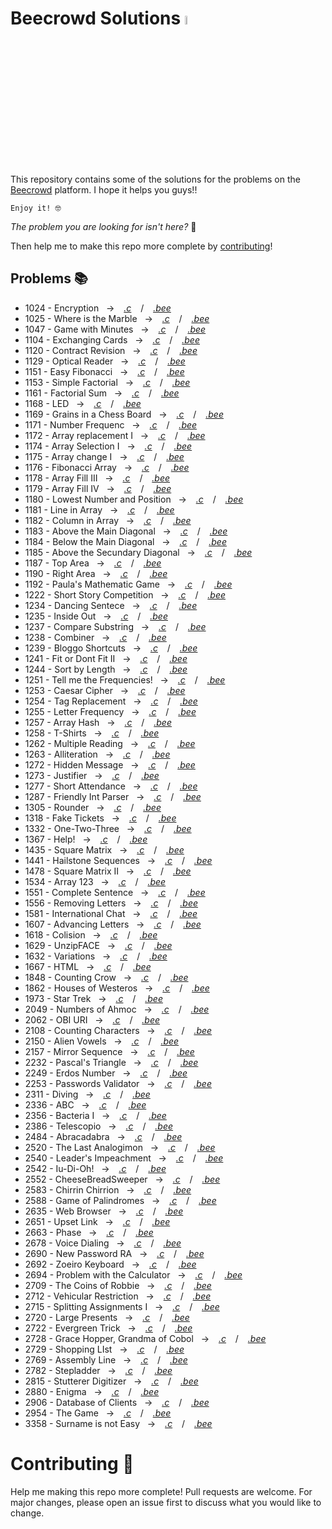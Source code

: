 # Beecrowd Solutions <img src="https://dka575ofm4ao0.cloudfront.net/pages-transactional_logos/retina/9144/beecrowd__roxoVert_%281%29_%281%29.png" width="6%">
This repository contains some of the solutions for the problems on the [Beecrowd](https://beecrowd.org) platform.
I hope it helps you guys!!

    Enjoy it! 🤓

*The problem you are looking for isn't here?* 🤔

Then help me to make this repo more complete by [contributing](#ancora1)!

## Problems 📚
- 1024 - Encryption &nbsp; -> &ensp; [*.c*](<Solutions.c/Encryption - 1024.c>) &ensp; / &ensp; [*.bee*](https://judge.beecrowd.com/pt/problems/view/1024)
- 1025 - Where is the Marble &nbsp; -> &ensp; [*.c*](<Solutions.c/Where is the Marble - 1025.c>) &ensp; / &ensp; [*.bee*](https://judge.beecrowd.com/pt/problems/view/1025)
- 1047 - Game with Minutes &nbsp; -> &ensp; [*.c*](<Solutions.c/Game with Minutes - 1047.c>) &ensp; / &ensp; [*.bee*](https://judge.beecrowd.com/pt/problems/view/1047)    
- 1104 - Exchanging Cards &nbsp; -> &ensp; [*.c*](<Solutions.c/Exchanging Cards - 1104.c>) &ensp; / &ensp; [*.bee*](https://judge.beecrowd.com/pt/problems/view/1104)      
- 1120 - Contract Revision &nbsp; -> &ensp; [*.c*](<Solutions.c/Contract Revision - 1120.c>) &ensp; / &ensp; [*.bee*](https://judge.beecrowd.com/pt/problems/view/1120)    
- 1129 - Optical Reader &nbsp; -> &ensp; [*.c*](<Solutions.c/Optical Reader - 1129.c>) &ensp; / &ensp; [*.bee*](https://judge.beecrowd.com/pt/problems/view/1129)
- 1151 - Easy Fibonacci &nbsp; -> &ensp; [*.c*](<Solutions.c/Easy Fibonacci - 1151.c>) &ensp; / &ensp; [*.bee*](https://judge.beecrowd.com/pt/problems/view/1151)
- 1153 - Simple Factorial &nbsp; -> &ensp; [*.c*](<Solutions.c/Simple Factorial - 1153.c>) &ensp; / &ensp; [*.bee*](https://judge.beecrowd.com/pt/problems/view/1153)
- 1161 - Factorial Sum  &nbsp; -> &ensp; [*.c*](<Solutions.c/Factorial Sum -  1161.c>) &ensp; / &ensp; [*.bee*](https://judge.beecrowd.com/pt/problems/view/1161)
- 1168 - LED &nbsp; -> &ensp; [*.c*](<Solutions.c/LED - 1168.c>) &ensp; / &ensp; [*.bee*](https://judge.beecrowd.com/pt/problems/view/1168)
- 1169 - Grains in a Chess Board &nbsp; -> &ensp; [*.c*](<Solutions.c/Grains in a Chess Board - 1169.c>) &ensp; / &ensp; [*.bee*](https://judge.beecrowd.com/pt/problems/view/1169)
- 1171 - Number Frequenc &nbsp; -> &ensp; [*.c*](<Solutions.c/Number Frequence -1171.c>) &ensp; / &ensp; [*.bee*](https://judge.beecrowd.com/pt/problems/view/1171)
- 1172 - Array replacement I &nbsp; -> &ensp; [*.c*](<Solutions.c/Array replacement I - 1172.c>) &ensp; / &ensp; [*.bee*](https://judge.beecrowd.com/pt/problems/view/1172)
- 1174 - Array Selection I &nbsp; -> &ensp; [*.c*](<Solutions.c/Array Selection I - 1174.c>) &ensp; / &ensp; [*.bee*](https://judge.beecrowd.com/pt/problems/view/1174)
- 1175 - Array change I &nbsp; -> &ensp; [*.c*](<Solutions.c/Array change I - 1175.c>) &ensp; / &ensp; [*.bee*](https://judge.beecrowd.com/pt/problems/view/1175)
- 1176 - Fibonacci Array &nbsp; -> &ensp; [*.c*](<Solutions.c/Fibonacci Array - 1176.c>) &ensp; / &ensp; [*.bee*](https://judge.beecrowd.com/pt/problems/view/1176)
- 1178 - Array Fill III &nbsp; -> &ensp; [*.c*](<Solutions.c/Array Fill III - 1178.c>) &ensp; / &ensp; [*.bee*](https://judge.beecrowd.com/pt/problems/view/1178)
- 1179 - Array Fill IV &nbsp; -> &ensp; [*.c*](<Solutions.c/Array Fill IV - 1179.c>) &ensp; / &ensp; [*.bee*](https://judge.beecrowd.com/pt/problems/view/1179)
- 1180 - Lowest Number and Position &nbsp; -> &ensp; [*.c*](<Solutions.c/Lowest Number and Position - 1180.c>) &ensp; / &ensp; [*.bee*](https://judge.beecrowd.com/pt/problems/view/1180)
- 1181 - Line in Array &nbsp; -> &ensp; [*.c*](<Solutions.c/Line in Array - 1181.c>) &ensp; / &ensp; [*.bee*](https://judge.beecrowd.com/pt/problems/view/1181)
- 1182 - Column in Array &nbsp; -> &ensp; [*.c*](<Solutions.c/Column in Array - 1182.c>) &ensp; / &ensp; [*.bee*](https://judge.beecrowd.com/pt/problems/view/1182)
- 1183 - Above the Main Diagonal &nbsp; -> &ensp; [*.c*](<Solutions.c/Above the Main Diagonal - 1183.c>) &ensp; / &ensp; [*.bee*](https://judge.beecrowd.com/pt/problems/view/1183)
- 1184 - Below the Main Diagonal &nbsp; -> &ensp; [*.c*](<Solutions.c/Below the Main Diagonal - 1184.c>) &ensp; / &ensp; [*.bee*](https://judge.beecrowd.com/pt/problems/view/1184)
- 1185 - Above the Secundary Diagonal &nbsp; -> &ensp; [*.c*](<Solutions.c/Above the Secundary Diagonal - 1185.c>) &ensp; / &ensp; [*.bee*](https://judge.beecrowd.com/pt/problems/view/1185)
- 1187 - Top Area &nbsp; -> &ensp; [*.c*](<Solutions.c/Top Area - 1187.c>) &ensp; / &ensp; [*.bee*](https://judge.beecrowd.com/pt/problems/view/1187)
- 1190 - Right Area &nbsp; -> &ensp; [*.c*](<Solutions.c/Right Area - 1190.c>) &ensp; / &ensp; [*.bee*](https://judge.beecrowd.com/pt/problems/view/1190)
- 1192 - Paula's Mathematic Game &nbsp; -> &ensp; [*.c*](<Solutions.c/Paula's Mathematic Game - 1192.c>) &ensp; / &ensp; [*.bee*](https://judge.beecrowd.com/pt/problems/view/1192)
- 1222 - Short Story Competition &nbsp; -> &ensp; [*.c*](<Solutions.c/Short Story Competition - 1222.c>) &ensp; / &ensp; [*.bee*](https://judge.beecrowd.com/pt/problems/view/1222)
- 1234 - Dancing Sentece &nbsp; -> &ensp; [*.c*](<Solutions.c/Dancing Sentece - 1234.c>) &ensp; / &ensp; [*.bee*](https://judge.beecrowd.com/pt/problems/view/1234)
- 1235 - Inside Out &nbsp; -> &ensp; [*.c*](<Solutions.c/Inside Out - 1235.c>) &ensp; / &ensp; [*.bee*](https://judge.beecrowd.com/pt/problems/view/1235)
- 1237 - Compare Substring &nbsp; -> &ensp; [*.c*](<Solutions.c/Compare Substring - 1237.c>) &ensp; / &ensp; [*.bee*](https://judge.beecrowd.com/pt/problems/view/1237)
- 1238 - Combiner &nbsp; -> &ensp; [*.c*](<Solutions.c/Combiner - 1238.c>) &ensp; / &ensp; [*.bee*](https://judge.beecrowd.com/pt/problems/view/1238)
- 1239 - Bloggo Shortcuts &nbsp; -> &ensp; [*.c*](<Solutions.c/Bloggo Shortcuts - 1239.c>) &ensp; / &ensp; [*.bee*](https://judge.beecrowd.com/pt/problems/view/1239)
- 1241 - Fit or Dont Fit II  &nbsp; -> &ensp; [*.c*](<Solutions.c/Fit or Dont Fit II -  1241.c>) &ensp; / &ensp; [*.bee*](https://judge.beecrowd.com/pt/problems/view/1241)
- 1244 - Sort by Length &nbsp; -> &ensp; [*.c*](<Solutions.c/Sort by Length - 1244.c>) &ensp; / &ensp; [*.bee*](https://judge.beecrowd.com/pt/problems/view/1244)
- 1251 - Tell me the Frequencies! &nbsp; -> &ensp; [*.c*](<Solutions.c/Tell me the Frequencies! - 1251.c>) &ensp; / &ensp; [*.bee*](https://judge.beecrowd.com/pt/problems/view/1251)
- 1253 - Caesar Cipher  &nbsp; -> &ensp; [*.c*](<Solutions.c/Caesar Cipher -  1253.c>) &ensp; / &ensp; [*.bee*](https://judge.beecrowd.com/pt/problems/view/1253)
- 1254 - Tag Replacement  &nbsp; -> &ensp; [*.c*](<Solutions.c/Tag Replacement -  1254.c>) &ensp; / &ensp; [*.bee*](https://judge.beecrowd.com/pt/problems/view/1254)
- 1255 - Letter Frequency &nbsp; -> &ensp; [*.c*](<Solutions.c/Letter Frequency - 1255.c>) &ensp; / &ensp; [*.bee*](https://judge.beecrowd.com/pt/problems/view/1255)
- 1257 - Array Hash &nbsp; -> &ensp; [*.c*](<Solutions.c/Array Hash - 1257.c>) &ensp; / &ensp; [*.bee*](https://judge.beecrowd.com/pt/problems/view/1257)
- 1258 - T-Shirts &nbsp; -> &ensp; [*.c*](<Solutions.c/T-Shirts - 1258.c>) &ensp; / &ensp; [*.bee*](https://judge.beecrowd.com/pt/problems/view/1258)
- 1262 - Multiple Reading  &nbsp; -> &ensp; [*.c*](<Solutions.c/Multiple Reading -  1262.c>) &ensp; / &ensp; [*.bee*](https://judge.beecrowd.com/pt/problems/view/1262)
- 1263 - Alliteration  &nbsp; -> &ensp; [*.c*](<Solutions.c/Alliteration -  1263.c>) &ensp; / &ensp; [*.bee*](https://judge.beecrowd.com/pt/problems/view/1263)
- 1272 - Hidden Message &nbsp; -> &ensp; [*.c*](<Solutions.c/Hidden Message - 1272.c>) &ensp; / &ensp; [*.bee*](https://judge.beecrowd.com/pt/problems/view/1272)
- 1273 - Justifier &nbsp; -> &ensp; [*.c*](<Solutions.c/Justifier - 1273.c>) &ensp; / &ensp; [*.bee*](https://judge.beecrowd.com/pt/problems/view/1273)
- 1277 - Short Attendance  &nbsp; -> &ensp; [*.c*](<Solutions.c/Short Attendance -  1277.c>) &ensp; / &ensp; [*.bee*](https://judge.beecrowd.com/pt/problems/view/1277)
- 1287 - Friendly Int Parser  &nbsp; -> &ensp; [*.c*](<Solutions.c/Friendly Int Parser -  1287.c>) &ensp; / &ensp; [*.bee*](https://judge.beecrowd.com/pt/problems/view/1287)
- 1305 - Rounder &nbsp; -> &ensp; [*.c*](<Solutions.c/Rounder - 1305.c>) &ensp; / &ensp; [*.bee*](https://judge.beecrowd.com/pt/problems/view/1305)
- 1318 - Fake Tickets &nbsp; -> &ensp; [*.c*](<Solutions.c/Fake Tickets - 1318.c>) &ensp; / &ensp; [*.bee*](https://judge.beecrowd.com/pt/problems/view/1318)
- 1332 - One-Two-Three  &nbsp; -> &ensp; [*.c*](<Solutions.c/One-Two-Three -  1332.c>) &ensp; / &ensp; [*.bee*](https://judge.beecrowd.com/pt/problems/view/1332)
- 1367 - Help! &nbsp; -> &ensp; [*.c*](<Solutions.c/Help! - 1367.c>) &ensp; / &ensp; [*.bee*](https://judge.beecrowd.com/pt/problems/view/1367)
- 1435 - Square Matrix &nbsp; -> &ensp; [*.c*](<Solutions.c/Square Matrix - 1435.c>) &ensp; / &ensp; [*.bee*](https://judge.beecrowd.com/pt/problems/view/1435)
- 1441 - Hailstone Sequences &nbsp; -> &ensp; [*.c*](<Solutions.c/Hailstone Sequences - 1441.c>) &ensp; / &ensp; [*.bee*](https://judge.beecrowd.com/pt/problems/view/1441)
- 1478 - Square Matrix II  &nbsp; -> &ensp; [*.c*](<Solutions.c/Square Matrix II -  1478.c>) &ensp; / &ensp; [*.bee*](https://judge.beecrowd.com/pt/problems/view/1478)
- 1534 - Array 123 &nbsp; -> &ensp; [*.c*](<Solutions.c/Array 123 - 1534.c>) &ensp; / &ensp; [*.bee*](https://judge.beecrowd.com/pt/problems/view/1534)
- 1551 - Complete Sentence &nbsp; -> &ensp; [*.c*](<Solutions.c/Complete Sentence - 1551.c>) &ensp; / &ensp; [*.bee*](https://judge.beecrowd.com/pt/problems/view/1551)
- 1556 - Removing Letters  &nbsp; -> &ensp; [*.c*](<Solutions.c/Removing Letters -  1556.c>) &ensp; / &ensp; [*.bee*](https://judge.beecrowd.com/pt/problems/view/1556)
- 1581 - International Chat &nbsp; -> &ensp; [*.c*](<Solutions.c/International Chat - 1581.c>) &ensp; / &ensp; [*.bee*](https://judge.beecrowd.com/pt/problems/view/1581)
- 1607 - Advancing Letters  &nbsp; -> &ensp; [*.c*](<Solutions.c/Advancing Letters -  1607.c>) &ensp; / &ensp; [*.bee*](https://judge.beecrowd.com/pt/problems/view/1607)
- 1618 - Colision &nbsp; -> &ensp; [*.c*](<Solutions.c/Colision - 1618.c>) &ensp; / &ensp; [*.bee*](https://judge.beecrowd.com/pt/problems/view/1618)
- 1629 - UnzipFACE &nbsp; -> &ensp; [*.c*](<Solutions.c/UnzipFACE - 1629.c>) &ensp; / &ensp; [*.bee*](https://judge.beecrowd.com/pt/problems/view/1629)
- 1632 - Variations  &nbsp; -> &ensp; [*.c*](<Solutions.c/Variations -  1632.c>) &ensp; / &ensp; [*.bee*](https://judge.beecrowd.com/pt/problems/view/1632)
- 1667 - HTML &nbsp; -> &ensp; [*.c*](<Solutions.c/HTML - 1667.c>) &ensp; / &ensp; [*.bee*](https://judge.beecrowd.com/pt/problems/view/1667)
- 1848 - Counting Crow &nbsp; -> &ensp; [*.c*](<Solutions.c/Counting Crow - 1848.c>) &ensp; / &ensp; [*.bee*](https://judge.beecrowd.com/pt/problems/view/1848)
- 1862 - Houses of Westeros  &nbsp; -> &ensp; [*.c*](<Solutions.c/Houses of Westeros -  1862.c>) &ensp; / &ensp; [*.bee*](https://judge.beecrowd.com/pt/problems/view/1862)
- 1973 - Star Trek &nbsp; -> &ensp; [*.c*](<Solutions.c/Star Trek - 1973.c>) &ensp; / &ensp; [*.bee*](https://judge.beecrowd.com/pt/problems/view/1973)
- 2049 - Numbers of Ahmoc &nbsp; -> &ensp; [*.c*](<Solutions.c/Numbers of Ahmoc - 2049.c>) &ensp; / &ensp; [*.bee*](https://judge.beecrowd.com/pt/problems/view/2049)
- 2062 - OBI URI &nbsp; -> &ensp; [*.c*](<Solutions.c/OBI URI - 2062.c>) &ensp; / &ensp; [*.bee*](https://judge.beecrowd.com/pt/problems/view/2062)
- 2108 - Counting Characters  &nbsp; -> &ensp; [*.c*](<Solutions.c/Counting Characters -  2108.c>) &ensp; / &ensp; [*.bee*](https://judge.beecrowd.com/pt/problems/view/2108)
- 2150 - Alien Vowels  &nbsp; -> &ensp; [*.c*](<Solutions.c/Alien Vowels -  2150.c>) &ensp; / &ensp; [*.bee*](https://judge.beecrowd.com/pt/problems/view/2150)
- 2157 - Mirror Sequence &nbsp; -> &ensp; [*.c*](<Solutions.c/Mirror Sequence - 2157.c>) &ensp; / &ensp; [*.bee*](https://judge.beecrowd.com/pt/problems/view/2157)
- 2232 - Pascal's Triangle &nbsp; -> &ensp; [*.c*](<Solutions.c/Pascal's Triangle - 2232.c>) &ensp; / &ensp; [*.bee*](https://judge.beecrowd.com/pt/problems/view/2232)
- 2249 - Erdos Number &nbsp; -> &ensp; [*.c*](<Solutions.c/Erdos Number - 2249.c>) &ensp; / &ensp; [*.bee*](https://judge.beecrowd.com/pt/problems/view/2249)
- 2253 - Passwords Validator &nbsp; -> &ensp; [*.c*](<Solutions.c/Passwords Validator - 2253.c>) &ensp; / &ensp; [*.bee*](https://judge.beecrowd.com/pt/problems/view/2253)
- 2311 - Diving &nbsp; -> &ensp; [*.c*](<Solutions.c/Diving - 2311.c>) &ensp; / &ensp; [*.bee*](https://judge.beecrowd.com/pt/problems/view/2311)
- 2336 - ABC &nbsp; -> &ensp; [*.c*](<Solutions.c/ABC - 2336.c>) &ensp; / &ensp; [*.bee*](https://judge.beecrowd.com/pt/problems/view/2336)
- 2356 - Bacteria I &nbsp; -> &ensp; [*.c*](<Solutions.c/Bacteria I - 2356.c>) &ensp; / &ensp; [*.bee*](https://judge.beecrowd.com/pt/problems/view/2356)
- 2386 - Telescopio &nbsp; -> &ensp; [*.c*](<Solutions.c/Telescopio - 2386.c>) &ensp; / &ensp; [*.bee*](https://judge.beecrowd.com/pt/problems/view/2386)
- 2484 - Abracadabra  &nbsp; -> &ensp; [*.c*](<Solutions.c/Abracadabra -  2484.c>) &ensp; / &ensp; [*.bee*](https://judge.beecrowd.com/pt/problems/view/2484)
- 2520 - The Last Analogimon &nbsp; -> &ensp; [*.c*](<Solutions.c/The Last Analogimon - 2520.c>) &ensp; / &ensp; [*.bee*](https://judge.beecrowd.com/pt/problems/view/2520)
- 2540 - Leader's Impeachment &nbsp; -> &ensp; [*.c*](<Solutions.c/Leader's Impeachment - 2540.c>) &ensp; / &ensp; [*.bee*](https://judge.beecrowd.com/pt/problems/view/2540)
- 2542 - Iu-Di-Oh! &nbsp; -> &ensp; [*.c*](<Solutions.c/Iu-Di-Oh! - 2542.c>) &ensp; / &ensp; [*.bee*](https://judge.beecrowd.com/pt/problems/view/2542)
- 2552 - CheeseBreadSweeper &nbsp; -> &ensp; [*.c*](<Solutions.c/CheeseBreadSweeper - 2552.c>) &ensp; / &ensp; [*.bee*](https://judge.beecrowd.com/pt/problems/view/2552)
- 2583 - Chirrin Chirrion  &nbsp; -> &ensp; [*.c*](<Solutions.c/Chirrin Chirrion -  2583.c>) &ensp; / &ensp; [*.bee*](https://judge.beecrowd.com/pt/problems/view/2583)
- 2588 - Game of Palindromes  &nbsp; -> &ensp; [*.c*](<Solutions.c/Game of Palindromes -  2588.c>) &ensp; / &ensp; [*.bee*](https://judge.beecrowd.com/pt/problems/view/2588)
- 2635 - Web Browser &nbsp; -> &ensp; [*.c*](<Solutions.c/Web Browser - 2635.c>) &ensp; / &ensp; [*.bee*](https://judge.beecrowd.com/pt/problems/view/2635)
- 2651 - Upset Link  &nbsp; -> &ensp; [*.c*](<Solutions.c/Upset Link -  2651.c>) &ensp; / &ensp; [*.bee*](https://judge.beecrowd.com/pt/problems/view/2651)
- 2663 - Phase &nbsp; -> &ensp; [*.c*](<Solutions.c/Phase - 2663.c>) &ensp; / &ensp; [*.bee*](https://judge.beecrowd.com/pt/problems/view/2663)
- 2678 - Voice Dialing  &nbsp; -> &ensp; [*.c*](<Solutions.c/Voice Dialing -  2678.c>) &ensp; / &ensp; [*.bee*](https://judge.beecrowd.com/pt/problems/view/2678)
- 2690 - New Password RA &nbsp; -> &ensp; [*.c*](<Solutions.c/New Password RA - 2690.c>) &ensp; / &ensp; [*.bee*](https://judge.beecrowd.com/pt/problems/view/2690)
- 2692 - Zoeiro Keyboard  &nbsp; -> &ensp; [*.c*](<Solutions.c/Zoeiro Keyboard -  2692.c>) &ensp; / &ensp; [*.bee*](https://judge.beecrowd.com/pt/problems/view/2692)
- 2694 - Problem with the Calculator &nbsp; -> &ensp; [*.c*](<Solutions.c/Problem with the Calculator - 2694.c>) &ensp; / &ensp; [*.bee*](https://judge.beecrowd.com/pt/problems/view/2694)
- 2709 - The Coins of Robbie &nbsp; -> &ensp; [*.c*](<Solutions.c/The Coins of Robbie - 2709.c>) &ensp; / &ensp; [*.bee*](https://judge.beecrowd.com/pt/problems/view/2709)
- 2712 - Vehicular Restriction &nbsp; -> &ensp; [*.c*](<Solutions.c/Vehicular Restriction - 2712.c>) &ensp; / &ensp; [*.bee*](https://judge.beecrowd.com/pt/problems/view/2712)
- 2715 - Splitting Assignments I &nbsp; -> &ensp; [*.c*](<Solutions.c/Splitting Assignments I - 2715.c>) &ensp; / &ensp; [*.bee*](https://judge.beecrowd.com/pt/problems/view/2715)
- 2720 - Large Presents &nbsp; -> &ensp; [*.c*](<Solutions.c/Large Presents - 2720.c>) &ensp; / &ensp; [*.bee*](https://judge.beecrowd.com/pt/problems/view/2720)
- 2722 - Evergreen Trick &nbsp; -> &ensp; [*.c*](<Solutions.c/Evergreen Trick - 2722.c>) &ensp; / &ensp; [*.bee*](https://judge.beecrowd.com/pt/problems/view/2722)
- 2728 - Grace Hopper, Grandma of Cobol  &nbsp; -> &ensp; [*.c*](<Solutions.c/Grace Hopper, Grandma of Cobol -  2728.c>) &ensp; / &ensp; [*.bee*](https://judge.beecrowd.com/pt/problems/view/2728)
- 2729 - Shopping LIst &nbsp; -> &ensp; [*.c*](<Solutions.c/Shopping LIst - 2729.c>) &ensp; / &ensp; [*.bee*](https://judge.beecrowd.com/pt/problems/view/2729)
- 2769 - Assembly Line &nbsp; -> &ensp; [*.c*](<Solutions.c/Assembly Line - 2769.c>) &ensp; / &ensp; [*.bee*](https://judge.beecrowd.com/pt/problems/view/2769)
- 2782 - Stepladder &nbsp; -> &ensp; [*.c*](<Solutions.c/Stepladder - 2782.c>) &ensp; / &ensp; [*.bee*](https://judge.beecrowd.com/pt/problems/view/2782)
- 2815 - Stutterer Digitizer &nbsp; -> &ensp; [*.c*](<Solutions.c/Stutterer Digitizer - 2815.c>) &ensp; / &ensp; [*.bee*](https://judge.beecrowd.com/pt/problems/view/2815)
- 2880 - Enigma  &nbsp; -> &ensp; [*.c*](<Solutions.c/Enigma -  2880.c>) &ensp; / &ensp; [*.bee*](https://judge.beecrowd.com/pt/problems/view/2880)
- 2906 - Database of Clients  &nbsp; -> &ensp; [*.c*](<Solutions.c/Database of Clients -  2906.c>) &ensp; / &ensp; [*.bee*](https://judge.beecrowd.com/pt/problems/view/2906)
- 2954 - The Game  &nbsp; -> &ensp; [*.c*](<Solutions.c/The Game -  2954.c>) &ensp; / &ensp; [*.bee*](https://judge.beecrowd.com/pt/problems/view/2954)
- 3358 - Surname is not Easy &nbsp; -> &ensp; [*.c*](<Solutions.c/Surname is not Easy - 3358.c>) &ensp; / &ensp; [*.bee*](https://judge.beecrowd.com/pt/problems/view/3358)

<a name="ancora1"></a>

# Contributing 🤝

Help me making this repo more complete! Pull requests are welcome. For major changes, please open an issue first to discuss what you would like to change.
